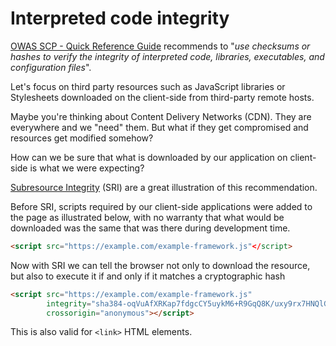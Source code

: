 Interpreted code integrity
==========================

[OWAS SCP - Quick Reference Guide][1] recommends to "_use checksums or hashes to
verify the integrity of interpreted code, libraries, executables, and
configuration files_".

Let's focus on third party resources such as JavaScript libraries or Stylesheets
downloaded on the client-side from third-party remote hosts.

Maybe you're thinking about Content Delivery Networks (CDN). They are everywhere
and we "need" them. But what if they get compromised and resources get modified
somehow?

How can we be sure that what is downloaded by our application on client-side is
what we were expecting?

[Subresource Integrity][2] (SRI) are a great illustration of this
recommendation.

Before SRI, scripts required by our client-side applications were added to the
page as illustrated below, with no warranty that what would be downloaded was
the same that was there during development time.

```html
<script src="https://example.com/example-framework.js"</script>
```

Now with SRI we can tell the browser not only to download the resource, but also
to execute it if and only if it matches a cryptographic hash

```html
<script src="https://example.com/example-framework.js"
        integrity="sha384-oqVuAfXRKap7fdgcCY5uykM6+R9GqQ8K/uxy9rx7HNQlGYl1kPzQho1wx4JwY8wC"
        crossorigin="anonymous"></script>
```

This is also valid for `<link>` HTML elements.

[1]: https://www.owasp.org/index.php/OWASP_Secure_Coding_Practices_-_Quick_Reference_Guide
[2]: https://developer.mozilla.org/en-US/docs/Web/Security/Subresource_Integrity